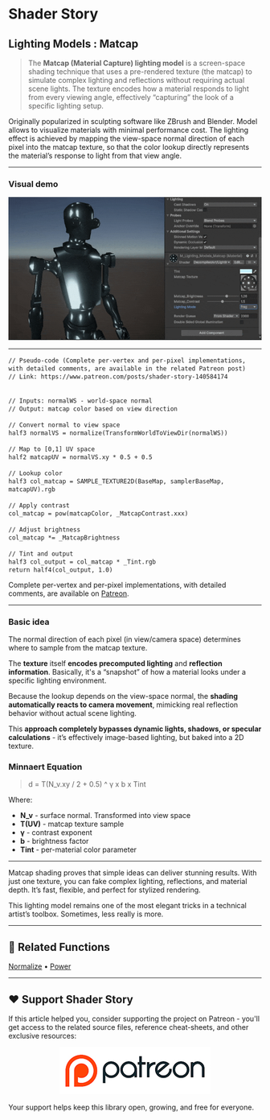 # Shader Story

## Lighting Models : Matcap

> The **Matcap (Material Capture) lighting model** is a screen-space shading technique that uses a pre-rendered texture (the matcap) to simulate complex lighting and reflections without requiring actual scene lights. The texture encodes how a material responds to light from every viewing angle, effectively “capturing” the look of a specific lighting setup.

Originally popularized in sculpting software like ZBrush and Blender. Model allows to visualize materials with minimal performance cost. The lighting effect is achieved by mapping the view-space normal direction of each pixel into the matcap texture, so that the color lookup directly represents the material’s response to light from that view angle.

---

### Visual demo

<p align="center">
<img src="https://github.com/DeGGeD/ShaderStory/blob/main/Resources/Images/Chapters/Lighting/Models/Matcap/DA_Lighting_Models_Matcap_Demo_01.gif" alt="Shader Story: Lighting Models - Matcap" title="Shader Story: Lighting Models - Matcap">
</p>

---

```hlsl
// Pseudo-code (Complete per-vertex and per-pixel implementations, with detailed comments, are available in the related Patreon post)
// Link: https://www.patreon.com/posts/shader-story-140584174


// Inputs: normalWS - world-space normal
// Output: matcap color based on view direction

// Convert normal to view space
half3 normalVS = normalize(TransformWorldToViewDir(normalWS)) 

// Map to [0,1] UV space
half2 matcapUV = normalVS.xy * 0.5 + 0.5

// Lookup color
half3 col_matcap = SAMPLE_TEXTURE2D(BaseMap, samplerBaseMap, matcapUV).rgb

// Apply contrast
col_matcap = pow(matcapColor, _MatcapContrast.xxx)

// Adjust brightness
col_matcap *= _MatcapBrightness

// Tint and output
half3 col_output = col_matcap * _Tint.rgb
return half4(col_output, 1.0)

```

Complete per-vertex and per-pixel implementations, with detailed comments, are available on [Patreon](https://www.patreon.com/posts/shader-story-140584174).

---

### Basic idea

The normal direction of each pixel (in view/camera space) determines where to sample from the matcap texture.

The **texture** itself **encodes precomputed lighting** and **reflection information**. Basically, it's a “snapshot” of how a material looks under a specific lighting environment.

Because the lookup depends on the view-space normal, the **shading automatically reacts to camera movement**, mimicking real reflection behavior without actual scene lighting.

This **approach completely bypasses dynamic lights, shadows, or specular calculations** - it’s effectively image-based lighting, but baked into a 2D texture.


### Minnaert Equation

> d = T(N_v​.xy​ / 2 + 0.5) ^ γ x b x Tint

Where:

- **N_v**​ - surface normal. Transformed into view space
- **T(UV)** - matcap texture sample
- **γ** - contrast exponent
- **b** - brightness factor
- **Tint** - per-material color parameter

---
Matcap shading proves that simple ideas can deliver stunning results. With just one texture, you can fake complex lighting, reflections, and material depth. It’s fast, flexible, and perfect for stylized rendering.

This lighting model remains one of the most elegant tricks in a technical artist’s toolbox. Sometimes, less really is more.


---

## 🔗 Related Functions

[Normalize](https://github.com/DeGGeD/ShaderStory/blob/main/Chapters/CommonFunctions/Normalize.md) • [Power](https://github.com/DeGGeD/ShaderStory/blob/main/Chapters/CommonFunctions/Power.md)

---

## ❤️ Support Shader Story

If this article helped you, consider supporting the project on Patreon - you'll get access to the related source files, reference cheat-sheets, and other exclusive resources:

<p align="center">
  <a href="https://www.patreon.com/decompiled_art" target="_blank">
    <img src="https://github.com/DeGGeD/ShaderStory/blob/main/Resources/Images/Github/ShaderStory_Github_Patreon.jpg" alt="DecompiledArt on Patreon">
  </a>
</p>

Your support helps keep this library open, growing, and free for everyone.
